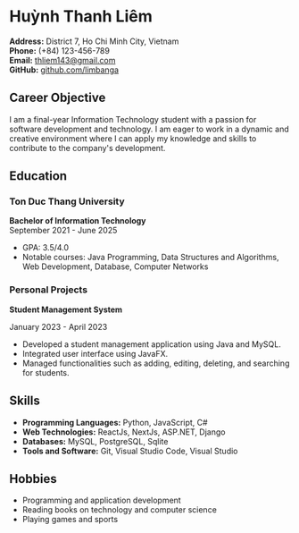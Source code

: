 # Huỳnh Thanh Liêm

**Address:** District 7, Ho Chi Minh City, Vietnam  
**Phone:** (+84) 123-456-789  
**Email:** <thliem143@gmail.com>  
**GitHub:** [github.com/limbanga](https://github.com/limbanga)

## Career Objective

I am a final-year Information Technology student with a passion for software development and technology. I am eager to work in a dynamic and creative environment where I can apply my knowledge and skills to contribute to the company's development.

## Education

### Ton Duc Thang University

**Bachelor of Information Technology**  
September 2021 - June 2025  

- GPA: 3.5/4.0
- Notable courses: Java Programming, Data Structures and Algorithms, Web Development, Database, Computer Networks

### Personal Projects

**Student Management System**  

January 2023 - April 2023

- Developed a student management application using Java and MySQL.
- Integrated user interface using JavaFX.
- Managed functionalities such as adding, editing, deleting, and searching for students.

## Skills

- **Programming Languages:** Python, JavaScript, C#
- **Web Technologies:** ReactJs, NextJs, ASP.NET, Django
- **Databases:** MySQL, PostgreSQL, Sqlite
- **Tools and Software:** Git, Visual Studio Code, Visual Studio

## Hobbies

- Programming and application development
- Reading books on technology and computer science
- Playing games and sports

